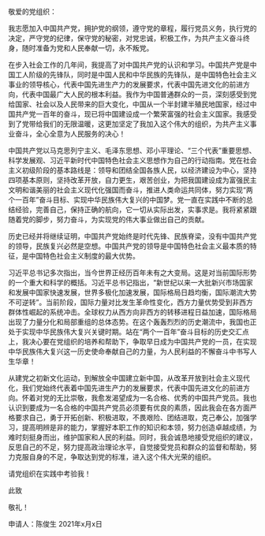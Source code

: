敬爱的党组织：

我志愿加入中国共产党，拥护党的纲领，遵守党的章程，履行党员义务，执行党的决定，严守党的纪律，保守党的秘密，对党忠诚，积极工作，为共产主义奋斗终身，随时准备为党和人民奉献一切，永不叛党。

在步入社会工作的几年间，我提高了对中国共产党的认识和学习。中国共产党是中国工人阶级的先锋队，同时是中国人民和中华民族的先锋队，是中国特色社会主义事业的领导核心，代表中国先进生产力的发展要求，代表中国先进文化的前进方向，代表中国最广大人民的根本利益。我作为中国普通群众的一员，深刻感受到党给国家、社会以及人民带来的巨大变化，中国从一个半封建半殖民地国家，经过中国共产党一百年的奋斗，现已将中国建设成一个繁荣富强的社会主义国家。我感受到了党带给我们的无限温暖，这更加坚定了我加入这个伟大的组织，为共产主义事业奋斗，全心全意为人民服务的决心！

中国共产党以马克思列宁主义、毛泽东思想、邓小平理论、“三个代表”重要思想、科学发展观、习近平新时代中国特色社会主义思想作为自己的行动指南。党在社会主义初级阶段的基本路线是：领导和团结全国各族人民，以经济建设为中心，坚持四项基本原则，坚持改革开放，自力更生，艰苦创业，为把我国建设成为富强民主文明和谐美丽的社会主义现代化强国而奋斗，推进人类命运共同体，努力实现“两个一百年”奋斗目标、实现中华民族伟大复兴的中国梦。党一直在实践中不断的总结经验，完善自己，保持正确的航向，它一切从实际出发，实事求是。我将紧紧跟随着党的脚步，努力奋斗，为实现党的伟大事业做出自己的贡献。

历史已经并将继续证明，中国共产党始终是时代先锋、民族脊梁，没有中国共产党的领导，民族复兴必然是空想。中国共产党的领导是中国特色社会主义最本质的特征，是中国特色社会主义制度的最大优势。

习近平总书记多次指出，当今世界正经历百年未有之大变局。这是对当前国际形势的一个重大和科学的概括。习近平总书记指出，“新世纪以来一大批新兴市场国家和发展中国家快速发展，世界多极化加速发展，国际格局日趋均衡，国际潮流大势不可逆转”。当前阶段，国际力量对比发生革命性变化，西方力量优势受到非西方群体性崛起的系统冲击。全球权力从西方向非西方的转移进程日益加速，国际格局出现了力量分化和局部重组的总体态势。在这个轰轰烈烈的历史潮流中，我国也正处于实现中华民族伟大复兴关键时期。站在“两个一百年”奋斗目标的历史交汇点上，我决心要在党组织的培养和帮助下，争取早日成为中国共产党的一员，在实现中华民族伟大复兴这一历史使命奉献自己的力量，为人民利益的不懈奋斗中书写人生华章！

从建党之初新文化运动，到解放全中国建立新中国，从改革开放到社会主义现代化，我们党始终代表着中国先进生产力的发展要求，代表中国先进文化的前进方向。怀着对党的无比崇敬，我愈发渴望成为一名合格、优秀的中国共产党员。我也认识到要成为一名合格的中国共产党员必须要有优良的素质，因此我会在各方面严格要求自己，勇于开拓创新、积极进取，不畏艰险、团结进取，克己奉公，加强学习，提高明辨是非的能力，掌握好本职工作的知识和本领，努力创造卓越成绩，为难时刻挺身而出，维护国家和人民的利益。同时，我会诚恳地接受党组织的建议，反思自己的不足，努力提高政治理论水平，自觉接受党员和群众的监督和帮助，努力克服自身的不足，争取达到党的标准，进入这个伟大光荣的组织。

请党组织在实践中考验我！

此致

敬礼！

申请人：陈俊生
2021年x月x日

